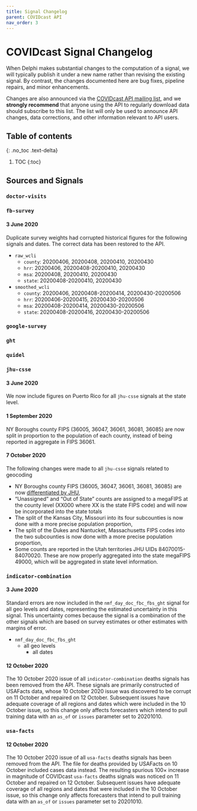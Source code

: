 ```yaml
---
title: Signal Changelog
parent: COVIDcast API
nav_order: 3
---
```


# COVIDcast Signal Changelog

When Delphi makes substantial changes to the computation of a signal, we will
typically publish it under a new name rather than revising the existing signal.
By contrast, the changes documented here are bug fixes, pipeline repairs, and
minor enhancements.

Changes are also announced via the [COVIDcast API mailing
list](https://lists.andrew.cmu.edu/mailman/listinfo/delphi-covidcast-api), and
we **strongly recommend** that anyone using the API to regularly download data
should subscribe to this list. The list will only be used to announce API
changes, data corrections, and other information relevant to API users.

## Table of contents
{: .no_toc .text-delta}

1. TOC
{:toc}

## Sources and Signals
### `doctor-visits`
### `fb-survey`

#### 3 June 2020

Duplicate survey weights had corrupted historical figures for the following signals and dates. The correct data has been restored to the API.
* `raw_wcli`
  * `county`: 20200406, 20200408, 20200410, 20200430
  * `hrr`: 20200406, 20200408-20200410, 20200430
  * `msa`: 20200408, 20200410, 20200430
  * `state`: 20200408-20200410, 20200430
* `smoothed_wcli`
  * `county`: 20200406, 20200408-20200414, 20200430-20200506
  * `hrr`: 20200406-20200415, 20200430-20200506
  * `msa`: 20200408-20200414, 20200430-20200506
  * `state`: 20200408-20200416, 20200430-20200506

### `google-survey`
### `ght`
### `quidel`
### `jhu-csse`

#### 3 June 2020

We now include figures on Puerto Rico for all `jhu-csse` signals at the state level.

#### 1 September 2020

NY Boroughs county FIPS (36005, 36047, 36061, 36081, 36085) are now split in proportion to the population of each county, instead of being reported in aggregate in FIPS 36061. 

#### 7 October 2020

The following changes were made to all `jhu-csse` signals related to geocoding
- NY Boroughs county FIPS (36005, 36047, 36061, 36081, 36085) are now [differentiated by JHU](https://github.com/CSSEGISandData/COVID-19/issues/3084),
- “Unassigned” and “Out of State” counts are assigned to a megaFIPS at the county level (XX000 where XX is the state FIPS code) and will now be incorporated into the state totals
- The split of the Kansas City, Missouri into its four subcounties is now done with a more precise population proportion,
- The split of the Dukes and Nantucket, Massachusetts FIPS codes into the two subcounties is now done with a more precise population proportion,
- Some counts are reported in the Utah territories JHU UIDs 84070015-84070020. These are now properly aggregated into the state megaFIPS 49000, which will be aggregated in state level information.

### `indicator-combination`

#### 3 June 2020

Standard errors are now included in the `nmf_day_doc_fbc_fbs_ght` signal for all geo levels and dates, representing the estimated uncertainty in this signal. This uncertainty comes because the signal is a combination of the other signals which are based on survey estimates or other estimates with margins of error.

* `nmf_day_doc_fbc_fbs_ght`
  * all geo levels
    * all dates

#### 12 October 2020

The 10 October 2020 issue of all `indicator-combination` deaths signals has been removed from the API. These signals are primarily constructed of USAFacts data, whose 10 October 2020 issue was discovered to be corrupt on 11 October and repaired on 12 October. Subsequent issues have adequate coverage of all regions and dates which were included in the 10 October issue, so this change only affects forecasters which intend to pull training data with an `as_of` or `issues` parameter set to 20201010.

### `usa-facts`

#### 12 October 2020

The 10 October 2020 issue of all `usa-facts` deaths signals has been removed from the API. The file for deaths provided by USAFacts on 10 October included cases data instead. The resulting spurious 100× increase in magnitude of COVIDcast `usa-facts` deaths signals was noticed on 11 October and repaired on 12 October. Subsequent issues have adequate coverage of all regions and dates that were included in the 10 October issue, so this change only affects forecasters that intend to pull training data with an `as_of` or `issues` parameter set to 20201010.
